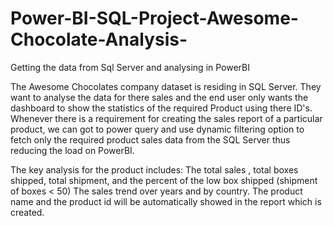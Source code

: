 # Power-BI-SQL-Project-Awesome-Chocolate-Analysis-
Getting the data from Sql Server and analysing in PowerBI

The Awesome Chocolates company dataset is residing in SQL Server. They want to analyse the data for there sales and the end user only wants the dashboard to show the statistics of the required Product using there ID's. Whenever there is a requirement for creating the sales report of a particular product, we can got to power query and use dynamic filtering option to fetch only the required product sales data from the SQL Server thus reducing the load on PowerBI.

The key analysis for the product includes:
The total sales , total boxes shipped, total shipment, and the percent of the low box shipped (shipment of boxes < 50)
The sales trend over years and by country. The product name and the product id will be automatically showed in the report which is created.
